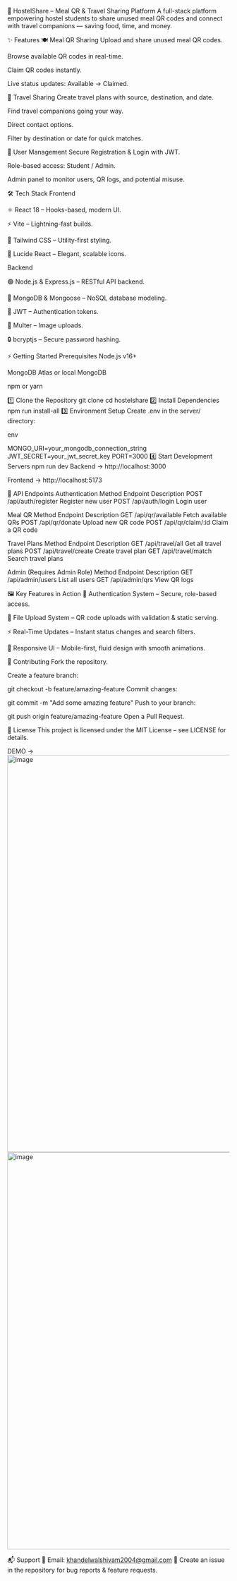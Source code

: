 🚀 HostelShare – Meal QR & Travel Sharing Platform
A full-stack platform empowering hostel students to share unused meal QR codes and connect with travel companions — saving food, time, and money.

✨ Features
🍽️ Meal QR Sharing
Upload and share unused meal QR codes.

Browse available QR codes in real-time.

Claim QR codes instantly.

Live status updates: Available → Claimed.

🚗 Travel Sharing
Create travel plans with source, destination, and date.

Find travel companions going your way.

Direct contact options.

Filter by destination or date for quick matches.

👤 User Management
Secure Registration & Login with JWT.

Role-based access: Student / Admin.

Admin panel to monitor users, QR logs, and potential misuse.

🛠 Tech Stack
Frontend

⚛ React 18 – Hooks-based, modern UI.

⚡ Vite – Lightning-fast builds.

🎨 Tailwind CSS – Utility-first styling.

🎯 Lucide React – Elegant, scalable icons.

Backend

🟢 Node.js & Express.js – RESTful API backend.

🍃 MongoDB & Mongoose – NoSQL database modeling.

🔑 JWT – Authentication tokens.

📂 Multer – Image uploads.

🔒 bcryptjs – Secure password hashing.

⚡ Getting Started
Prerequisites
Node.js v16+

MongoDB Atlas or local MongoDB

npm or yarn

1️⃣ Clone the Repository
git clone <repository-url>
cd hostelshare
2️⃣ Install Dependencies
npm run install-all
3️⃣ Environment Setup
Create .env in the server/ directory:

env

MONGO_URI=your_mongodb_connection_string
JWT_SECRET=your_jwt_secret_key
PORT=3000
4️⃣ Start Development Servers
npm run dev
Backend → http://localhost:3000

Frontend → http://localhost:5173

🔗 API Endpoints
Authentication
Method	Endpoint	Description
POST	/api/auth/register	Register new user
POST	/api/auth/login	Login user

Meal QR
Method	Endpoint	Description
GET	/api/qr/available	Fetch available QRs
POST	/api/qr/donate	Upload new QR code
POST	/api/qr/claim/:id	Claim a QR code

Travel Plans
Method	Endpoint	Description
GET	/api/travel/all	Get all travel plans
POST	/api/travel/create	Create travel plan
GET	/api/travel/match	Search travel plans

Admin (Requires Admin Role)
Method	Endpoint	Description
GET	/api/admin/users	List all users
GET	/api/admin/qrs	View QR logs

🖼 Key Features in Action
🔐 Authentication System – Secure, role-based access.

📸 File Upload System – QR code uploads with validation & static serving.

⚡ Real-Time Updates – Instant status changes and search filters.

📱 Responsive UI – Mobile-first, fluid design with smooth animations.

🤝 Contributing
Fork the repository.

Create a feature branch:

git checkout -b feature/amazing-feature
Commit changes:

git commit -m "Add some amazing feature"
Push to your branch:

git push origin feature/amazing-feature
Open a Pull Request.

📜 License
This project is licensed under the MIT License – see LICENSE for details.

DEMO ->
<img width="1605" height="901" alt="image" src="https://github.com/user-attachments/assets/280b0ce6-1a48-4704-9037-8e0f89afe649" />
<img width="1605" height="901" alt="image" src="https://github.com/user-attachments/assets/5e6625c9-1dd3-4d58-8a24-02bae0e6a437" />



📬 Support
💌 Email: khandelwalshivam2004@gmail.com
🐛 Create an issue in the repository for bug reports & feature requests.


